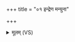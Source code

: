 +++
title = "०१ इन्द्रेण मन्युना"

+++
<details><summary>मूलम् (VS)</summary>

इन्द्रे॑ण म॒न्युना॑ व॒यम॒भि ष्या॑म पृतन्य॒तः।  
घ्नन्तो॑ वृ॒त्राण्य॑प्र॒ति ॥
</details>